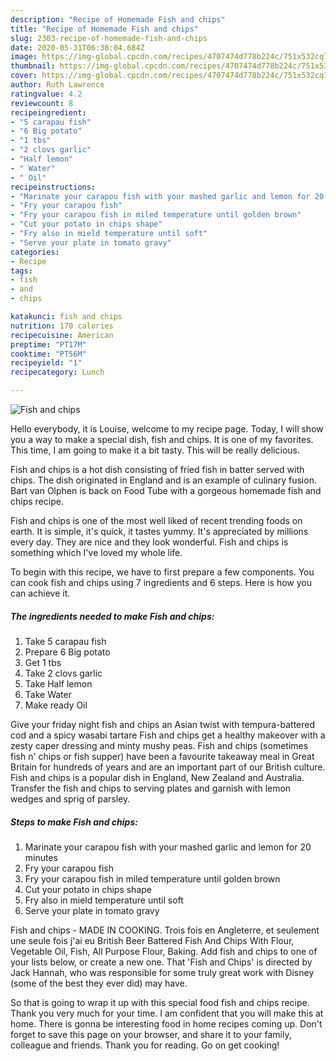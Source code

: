 ```yaml
---
description: "Recipe of Homemade Fish and chips"
title: "Recipe of Homemade Fish and chips"
slug: 2303-recipe-of-homemade-fish-and-chips
date: 2020-05-31T06:38:04.684Z
image: https://img-global.cpcdn.com/recipes/4707474d778b224c/751x532cq70/fish-and-chips-recipe-main-photo.jpg
thumbnail: https://img-global.cpcdn.com/recipes/4707474d778b224c/751x532cq70/fish-and-chips-recipe-main-photo.jpg
cover: https://img-global.cpcdn.com/recipes/4707474d778b224c/751x532cq70/fish-and-chips-recipe-main-photo.jpg
author: Ruth Lawrence
ratingvalue: 4.2
reviewcount: 8
recipeingredient:
- "5 carapau fish"
- "6 Big potato"
- "1 tbs"
- "2 clovs garlic"
- "Half lemon"
- " Water"
- " Oil"
recipeinstructions:
- "Marinate your carapou fish with your mashed garlic and lemon for 20 minutes"
- "Fry your carapou fish"
- "Fry your carapou fish in miled temperature until golden brown"
- "Cut your potato in chips shape"
- "Fry also in mield temperature until soft"
- "Serve your plate in tomato gravy"
categories:
- Recipe
tags:
- fish
- and
- chips

katakunci: fish and chips 
nutrition: 170 calories
recipecuisine: American
preptime: "PT17M"
cooktime: "PT56M"
recipeyield: "1"
recipecategory: Lunch

---
```



![Fish and chips](https://img-global.cpcdn.com/recipes/4707474d778b224c/751x532cq70/fish-and-chips-recipe-main-photo.jpg)

Hello everybody, it is Louise, welcome to my recipe page. Today, I will show you a way to make a special dish, fish and chips. It is one of my favorites. This time, I am going to make it a bit tasty. This will be really delicious.

Fish and chips is a hot dish consisting of fried fish in batter served with chips. The dish originated in England and is an example of culinary fusion. Bart van Olphen is back on Food Tube with a gorgeous homemade fish and chips recipe.

Fish and chips is one of the most well liked of recent trending foods on earth. It is simple, it's quick, it tastes yummy. It's appreciated by millions every day. They are nice and they look wonderful. Fish and chips is something which I've loved my whole life.


To begin with this recipe, we have to first prepare a few components. You can cook fish and chips using 7 ingredients and 6 steps. Here is how you can achieve it.

<!--inarticleads1-->

##### The ingredients needed to make Fish and chips:

1. Take 5 carapau fish
1. Prepare 6 Big potato
1. Get 1 tbs
1. Take 2 clovs garlic
1. Take Half lemon
1. Take  Water
1. Make ready  Oil


Give your friday night fish and chips an Asian twist with tempura-battered cod and a spicy wasabi tartare Fish and chips get a healthy makeover with a zesty caper dressing and minty mushy peas. Fish and chips (sometimes fish n&#39; chips or fish supper) have been a favourite takeaway meal in Great Britain for hundreds of years and are an important part of our British culture. Fish and chips is a popular dish in England, New Zealand and Australia. Transfer the fish and chips to serving plates and garnish with lemon wedges and sprig of parsley. 

<!--inarticleads2-->

##### Steps to make Fish and chips:

1. Marinate your carapou fish with your mashed garlic and lemon for 20 minutes
1. Fry your carapou fish
1. Fry your carapou fish in miled temperature until golden brown
1. Cut your potato in chips shape
1. Fry also in mield temperature until soft
1. Serve your plate in tomato gravy


Fish and chips - MADE IN COOKING. Trois fois en Angleterre, et seulement une seule fois j&#39;ai eu British Beer Battered Fish And Chips With Flour, Vegetable Oil, Fish, All Purpose Flour, Baking. Add fish and chips to one of your lists below, or create a new one. That &#39;Fish and Chips&#39; is directed by Jack Hannah, who was responsible for some truly great work with Disney (some of the best they ever did) may have. 

So that is going to wrap it up with this special food fish and chips recipe. Thank you very much for your time. I am confident that you will make this at home. There is gonna be interesting food in home recipes coming up. Don't forget to save this page on your browser, and share it to your family, colleague and friends. Thank you for reading. Go on get cooking!
